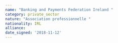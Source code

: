 ```yaml
---
name: "Banking and Payments Federation Ireland "
category: private_sector
nature: "Association professionnelle "
nationality: IRL
alliance: 
date_signed: '2018-11-12'
---
```

    